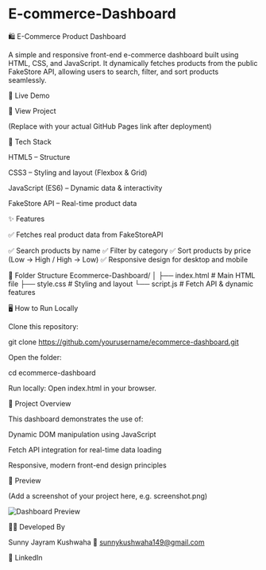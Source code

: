 # E-commerce-Dashboard
🛍️ E-Commerce Product Dashboard

A simple and responsive front-end e-commerce dashboard built using HTML, CSS, and JavaScript.
It dynamically fetches products from the public FakeStore API, allowing users to search, filter, and sort products seamlessly.

🚀 Live Demo

🔗 View Project

(Replace with your actual GitHub Pages link after deployment)

🧰 Tech Stack

HTML5 – Structure

CSS3 – Styling and layout (Flexbox & Grid)

JavaScript (ES6) – Dynamic data & interactivity

FakeStore API – Real-time product data

✨ Features

✅ Fetches real product data from FakeStoreAPI

✅ Search products by name
✅ Filter by category
✅ Sort products by price (Low → High / High → Low)
✅ Responsive design for desktop and mobile

📁 Folder Structure
Ecommerce-Dashboard/
│
├── index.html        # Main HTML file
├── style.css         # Styling and layout
└── script.js         # Fetch API & dynamic features

🖥️ How to Run Locally

Clone this repository:

git clone https://github.com/yourusername/ecommerce-dashboard.git


Open the folder:

cd ecommerce-dashboard


Run locally:
Open index.html in your browser.

🧾 Project Overview

This dashboard demonstrates the use of:

Dynamic DOM manipulation using JavaScript

Fetch API integration for real-time data loading

Responsive, modern front-end design principles

📸 Preview

(Add a screenshot of your project here, e.g. screenshot.png)

![Dashboard Preview](screenshot(84).png)

👨‍💻 Developed By

Sunny Jayram Kushwaha
📧 sunnykushwaha149@gmail.com

🔗 LinkedIn
